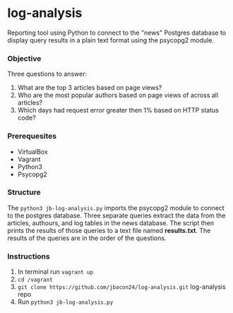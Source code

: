 # log-analysis
Reporting tool using Python to connect to the "news" Postgres database to display query results in a plain text format using the psycopg2 module. 

### Objective
Three questions to answer:
1. What are the top 3 articles based on page views?
2. Who are the most popular authors based on page views of across all articles?
3. Which days had request error greater then 1% based on HTTP status code?

### Prerequesites
* VirtualBox
* Vagrant
* Python3
* Psycopg2

### Structure
The ```python3 jb-log-analysis.py``` imports the psycopg2 module to connect to the postgres database. Three separate queries extract the data from the articles, authours, and log tables in the news database. The script then prints the results of those queries to a text file named **results.txt**. The results of the queries are in the order of the questions.

### Instructions
1. In terminal run ```vagrant up```
2. ```cd /vagrant```
3. ```git clone https://github.com/jbacon24/log-analysis.git``` log-analysis repo
4. Run ```python3 jb-log-analysis.py```
